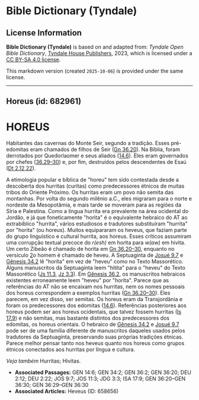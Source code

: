 # Bible Dictionary (Tyndale)

## License Information

**Bible Dictionary (Tyndale)** is based on and adapted from: _Tyndale Open Bible Dictionary_, [Tyndale House Publishers](https://tyndaleopenresources.com/), 2023, which is licensed under a [CC BY-SA 4.0 license](https://creativecommons.org/licenses/by-sa/4.0/legalcode.en).

This markdown version (created `2025-10-06`) is provided under the same license.



--------------------------------

## Horeus (id: 682961)

HOREUS
======

Habitantes das cavernas do Monte Seir, segundo a tradição. Esses pré\-edomitas eram chamados de filhos de Seir ([Gn 36\.20](https://ref.ly/Gen36:20)). Na Bíblia, foram derrotados por Quedorlaomer e seus aliados ([14\.6](https://ref.ly/Gen14:6)). Eles eram governados por chefes ([36\.29–30](https://ref.ly/Gen36:29-Gen36:30)) e, por fim, destruídos pelos descendentes de Esaú ([Dt 2\.12,22](https://ref.ly/Deut2:12,Deut2:22)).

A etimologia popular e bíblica de "horeu" tem sido contestada desde a descoberta dos hurritas (curitas) como predecessores étnicos de muitas tribos do Oriente Próximo. Os hurritas eram um povo não semita das montanhas. Por volta do segundo milênio a.C., eles migraram para o norte e nordeste da Mesopotâmia, e mais tarde se moveram para as regiões da Síria e Palestina. Como a língua hurrita era prevalente na área ocidental do Jordão, e já que foneticamente "horita" é o equivalente hebraico do AT ao extrabíblico "hurrita", vários estudiosos e tradutores substituíram "hurrita" por "horita" (ou horeus). Muitos equipararam os heveus, que faziam parte do grupo linguístico e cultural hurrita, aos horeus. Esses críticos assumiram uma corrupção textual precoce do *r(esh)* em ho*r*ita para *w(aw)* em hi*v*ita. Um certo Zibeão é chamado de horita em [Gn 36\.20–30](https://ref.ly/Gen36:20-Gen36:30), enquanto no versículo [2](https://ref.ly/Gen36:2)o homem é chamado de heveu. A Septuaginta de [Josué 9\.7](https://ref.ly/Josh9:7) e [Gênesis 34\.2](https://ref.ly/Gen34:2) lê "horita" em vez de "heveu" como no Texto Massorético. Alguns manuscritos da Septuaginta leem "hitita" para o "heveu" do Texto Massorético ([Js 11\.3](https://ref.ly/Josh11:3), [Jz 3\.3](https://ref.ly/Judg3:3)). Em [Gênesis 36\.2](https://ref.ly/Gen36:2), os manuscritos hebraicos existentes erroneamente leem "heveu" por "horita". Parece que as referências do AT não se encaixam nos hurritas, nem os nomes pessoais dos horeus correspondem a exemplos hurritas ([Gn 36\.20–30](https://ref.ly/Gen36:20-Gen36:30)). Eles parecem, em vez disso, ser semitas. Os horeus eram da Transjordânia e foram os predecessores dos edomitas ([14\.6](https://ref.ly/Gen14:6)). Referências posteriores aos horeus podem ser aos horeus ocidentais, que talvez fossem hurritas ([Is 17\.9](https://ref.ly/Isa17:9)) e não semitas, mas bastante distintos dos predecessores dos edomitas, os horeus orientais. O hebraico de [Gênesis 34\.2](https://ref.ly/Gen34:2) e [Josué 9\.7](https://ref.ly/Josh9:7) pode ser de uma família diferente de manuscritos daqueles usados pelos tradutores da Septuaginta, preservando suas próprias tradições étnicas. Parece melhor pensar tanto nos heveus quanto nos horeus como grupos étnicos conectados aos hurritas por língua e cultura.

*Veja também* Hurritas; Hivitas.

* **Associated Passages:** GEN 14:6; GEN 34:2; GEN 36:2; GEN 36:20; DEU 2:12; DEU 2:22; JOS 9:7; JOS 11:3; JDG 3:3; ISA 17:9; GEN 36:20–GEN 36:30; GEN 36:29–GEN 36:30
* **Associated Articles:** Heveus (ID: 658656)

